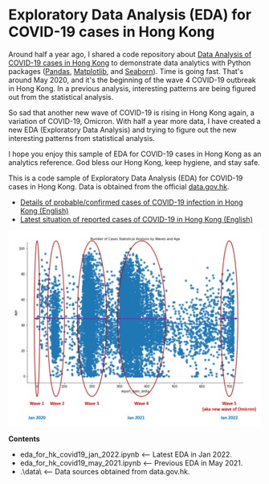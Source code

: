 # Exploratory Data Analysis (EDA) for COVID-19 cases in Hong Kong

Around half a year ago, I shared a code repository about [Data Analysis of COVID-19 cases in Hong Kong](https://github.com/easonlai/covid19_hk_analysis) to demonstrate data analytics with Python packages ([Pandas](https://pandas.pydata.org/), [Matplotlib](https://matplotlib.org/), and [Seaborn](https://seaborn.pydata.org/)). Time is going fast. That's around May 2020, and it's the beginning of the wave 4 COVID-19 outbreak in Hong Kong. In a previous analysis, interesting patterns are being figured out from the statistical analysis.

So sad that another new wave of COVID-19 is rising in Hong Kong again, a variation of COVID-19, Omicron. With half a year more data, I have created a new EDA (Exploratory Data Analysis) and trying to figure out the new interesting patterns from statistical analysis.

I hope you enjoy this sample of EDA for COVID-19 cases in Hong Kong as an analytics reference. God bless our Hong Kong, keep hygiene, and stay safe.

This is a code sample of Exploratory Data Analysis (EDA) for COVID-19 cases in Hong Kong. Data is obtained from the official [data.gov.hk](https://data.gov.hk/en-data/dataset/hk-dh-chpsebcddr-novel-infectious-agent).

* [Details of probable/confirmed cases of COVID-19 infection in Hong Kong (English)](https://data.gov.hk/en-data/dataset/hk-dh-chpsebcddr-novel-infectious-agent/resource/37778860-e9ae-4a16-9e0e-2781fb2f0f49)
* [Latest situation of reported cases of COVID-19 in Hong Kong (English)](https://data.gov.hk/en-data/dataset/hk-dh-chpsebcddr-novel-infectious-agent/resource/cf686639-cf97-4403-ab03-f6b45f68a429)

![alt text](https://github.com/easonlai/eda_for_hk_covid19/blob/main/git-images/git-image-1.png)

**Contents**
* eda_for_hk_covid19_jan_2022.ipynb <-- Latest EDA in Jan 2022.
* eda_for_hk_covid19_may_2021.ipynb <-- Previous EDA in May 2021.
* .\data\ <-- Data sources obtained from data.gov.hk.